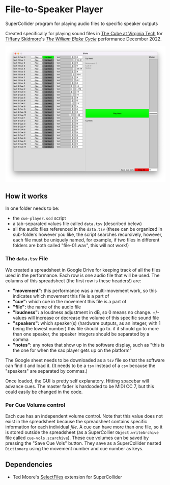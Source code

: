 # File-to-Speaker Player

SuperCollider program for playing audio files to specific speaker outputs

Created specifically for playing sound files in [The Cube at Virginia Tech](https://icat.vt.edu/studios/the-cube.html) for [Tiffany Skidmore](https://www.tiffanymskidmore.com/)'s [_The William Blake Cycle_](https://www.tiffanymskidmore.com/browse/the-william-blake-cycle) performance December 2022.

![Screenshot of the GUI](screenshot.png)

## How it works

In one folder needs to be: 

* the `cue-player.scd` script
* a tab-separated values file called `data.tsv` (described below)
* all the audio files referenced in the `data.tsv` (these can be organized in sub-folders however you like, the script searches recursively, however, each file must be uniquely named, for example, if two files in different folders are both called "file-01.wav", this will not work!)

### The `data.tsv` File

We created a spreadsheet in Google Drive for keeping track of all the files used in the performance. Each row is one audio file that will be used. The columns of this spreadsheet (the first row is these headers!) are:

* **"movement":** this performance was a multi-movement work, so this indicates which movement this file is a part of
* **"cue":** which cue in the movement this file is a part of
* **"file":** the name of the audio file
* **"loudness":** a loudness adjustment in dB, so 0 means no change. +/- values will increase or decrease the volume of this specific sound file
* **"speakers":** which speaker(s) (hardware outputs, as an integer, with 1 being the lowest number) this file should go to. if it should go to more than one speaker, the speaker integers should be separated by a comma
* **"notes":** any notes that show up in the software display, such as "this is the one for when the sax player gets up on the platform"

The Google sheet needs to be downloaded as a `tsv` file so that the software can find it and load it. (It needs to be a `tsv` instead of a `csv` because the "speakers" are separated by commas.)

Once loaded, the GUI is pretty self explanatory. Hitting spacebar will advance cues. The master fader is hardcoded to be MIDI CC 7, but this could easily be changed in the code.

### Per Cue Volume control

Each cue has an independent volume control. Note that this value does not exist in the spreadsheet because the spreadsheet contains specific information for each individual _file_. A cue can have more than one file, so it is stored outside the spreadsheet (as a SuperCollier `Object.writeArchive` file called `cue-vols.scarchive`). These cue volumes can be saved by pressing the "Save Cue Vols" button. They save as a SuperCollider nested `Dictionary` using the movement number and cue number as keys.

## Dependencies

* Ted Moore's [SelectFiles](https://github.com/tedmoore/SelectFiles) extension for SuperCollider